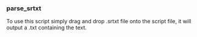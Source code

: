 ### parse_srtxt
To use this script simply drag and drop .srtxt file onto the script file, it will output a .txt containing the text.
